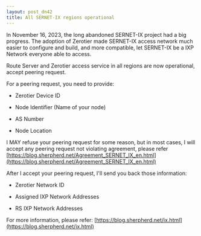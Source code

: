 ```yaml
---
layout: post_dn42
title: All SERNET-IX regions operational
---
```


In November 16, 2023, the long abandoned SERNET-IX project had a big progress. The adoption of Zerotier made SERNET-IX access network much easier to configure and build, and more compatible, let SERNET-IX be a IXP Network everyone able to access.

Route Server and Zerotier access service in all regions are now operational, accept peering request.

For a peering request, you need to provide:

* Zerotier Device ID

* Node Identifier (Name of your node)

* AS Number

* Node Location

I MAY refuse your peering request for some reason, but in most cases, I will accept any peering request not violating agreement, please refer [https://blog.sherpherd.net/Agreement_SERNET_IX_en.html](https://blog.sherpherd.net/Agreement_SERNET_IX_en.html)

After I accept your peering request, I'll send you back those information:

* Zerotier Network ID

* Assigned IXP Network Addresses

* RS IXP Network Addresses

For more information, please refer: [https://blog.sherpherd.net/ix.html](https://blog.sherpherd.net/ix.html)